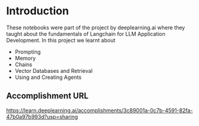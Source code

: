 # Introduction
These notebooks were part of the project by deeplearning.ai where they taught about the fundamentals of Langchain for LLM Application Development. In this project we learnt about
- Prompting
- Memory
- Chains
- Vector Databases and Retrieval
- Using and Creating Agents

## Accomplishment URL
https://learn.deeplearning.ai/accomplishments/3c89001a-0c7b-4591-82fa-47b0a97b993d?usp=sharing
